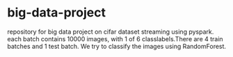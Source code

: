 # big-data-project
repository for big data project on cifar dataset streaming using pyspark.
each batch contains 10000 images, with 1 of 6 classlabels.There are 4 train batches and 1 test batch. We try to classify the images using RandomForest.

